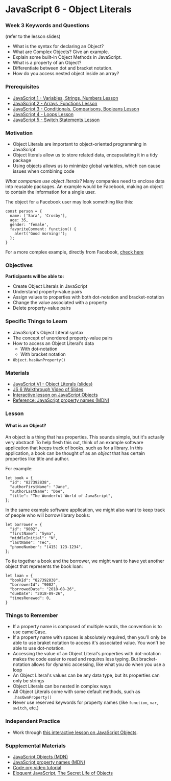 # JavaScript 6 - Object Literals

### Week 3 Keywords and Questions

(refer to the lesson slides)

- What is the syntax for declaring an Object?
- What are Complex Objects? Give an example.
- Explain some built-in Object Methods in JavaScript.
- What is a property of an Object?
- Differentiate between dot and bracket notation.
- How do you access nested object inside an array?


### Prerequisites

- [JavaScript 1 - Variables, Strings, Numbers Lesson](/javascript/javascript-1-variables.md)
- [JavaScript 2 - Arrays, Functions Lesson](/javascript/javascript-2-array-functions.md)
- [JavaScript 3 - Conditionals, Comparisons, Booleans Lesson](/javascript/javascript-3-conditionals.md)
- [JavaScript 4 - Loops Lesson](/javascript/javascript-4-loops.md)
- [JavaScript 5 - Switch Statements Lesson](/javascript/javascript-5-switch.md)

### Motivation

- Object Literals are important to object-oriented programming in JavaScript
- Object literals allow us to store related data, encapsulating it in a tidy package
- Using objects allows us to minimize global variables, which can cause issues when combining code

_What companies use object literals?_ Many companies need to enclose data into reusable packages.
An example would be Facebook, making an object to contain the information for a single user.

The object for a Facebook user may look something like this:

```
const person = {
  name: ['Sara', 'Crosby'],
  age: 35,
  gender: 'female',
  favoriteComment: function() {
    alert('Good morning!');
  };
}
```

For a more complex example, directly from Facebook, [check here](https://developers.facebook.com/docs/graph-api/reference/v5.0/object/likes)

### Objectives

**Participants will be able to:**

- Create Object Literals in JavaScript
- Understand property-value pairs
- Assign values to properties with both dot-notation and bracket-notation
- Change the value associated with a property
- Delete property-value pairs

### Specific Things to Learn

- JavaScript's Object Literal syntax
- The concept of unordered property-value pairs
- How to access an Object Literal's data
  - With dot-notation
  - With bracket notation
- `Object.hasOwnProperty()`

### Materials

- [JavaScript VI - Object Literals (slides)](https://docs.google.com/presentation/d/1N2eDw84BqmcqvNDjtQfNEF_7PO91z-IHTR44QXt3-oI/edit#slide=id.p)
- [JS 6 Walkthrough Video of Slides](https://drive.google.com/file/d/1mKQOeNQsUtiy3-X8tBk81e3vakqr7AMY/view?usp=sharing)
- [Interactive lesson on JavaScript Objects](https://www.codecademy.com/courses/introduction-to-javascript/lessons/objects/exercises/objects?action=resume_content_item)
- [Reference: JavaScript property names (MDN)](https://developer.mozilla.org/en-US/docs/Web/JavaScript/Reference/Global_Objects/Object/getOwnPropertyNames)

### Lesson

#### What is an Object?

An object is a thing that has properties. This sounds simple, but it's actually very abstract! To help flesh this out, think of an example software application that keeps track of books, such as for a library. In this application, a book can be thought of as an _object_ that has certain properties like title and author.

For example:

```
let book = {
  "id": "827392838",
  "authorFirstName": "Jane",
  "authorLastName": "Doe",
  "title": "The Wonderful World of JavaScript",
};
```

In the same example software application, we might also want to keep track of people who will borrow library books:

```
let borrower = {
  "id": "9002",
  "firstName": "Syma",
  "middleInitial": "N",
  "lastName": "Tec",
  "phoneNumber": "(415) 123-1234",
};
```

To tie together a book and the borrower, we might want to have yet another object that represents the book loan:

```
let loan = {
  "bookId": "827392838",
  "borrowerId": "9002",
  "borrowedDate": "2018-08-26",
  "dueDate": "2018-09-26",
  "timesRenewed": 0,
}
```

### Things to Remember

- If a property name is composed of multiple words, the convention is to use camelCase.
- If a property name with spaces is absolutely required, then you'll only be able to use braket notation to access it's associated value. You won't be able to use dot-notation.
- Accessing the value of an Object Literal's properties with dot-notation makes the code easier to read and requires less typing. But bracket-notation allows for dynamic accessing, like what you do when you use a loop
- An Object Literal's values can be any data type, but its properties can only be strings
- Object Literals can be nested in complex ways
- All Object Literals come with some default methods, such as `.hasOwnProperty()`
- Never use reserved keywords for property names (like `function`, `var`, `switch`, etc.)

### Independent Practice

- Work through [this interactive lesson on JavaScript Objects](https://www.codecademy.com/courses/introduction-to-javascript/lessons/objects/exercises/objects?action=resume_content_item).

### Supplemental Materials

- [JavaScript Objects (MDN)](https://developer.mozilla.org/en-US/docs/Web/JavaScript/Reference/Global_Objects/Object)
- [JavaScript property names (MDN)](https://developer.mozilla.org/en-US/docs/Web/JavaScript/Reference/Global_Objects/Object/getOwnPropertyNames)
- [Code.org video tutorial](https://www.youtube.com/watch?v=ZunUF_WGMb4)
- [Eloquent JavaScript, The Secret Life of Objects ](https://eloquentjavascript.net/06_object.html)



